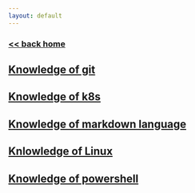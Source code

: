 ```yaml
---
layout: default
---
```

###  [<< back home](../../index.md)
## [Knowledge of git](./git.md)
## [Knowledge of k8s](./k8s_knowledge.md)
## [Knowledge of markdown language](./markdown_knowledge.md)
## [Knlowledge of Linux](./linux.md)
## [Knowledge of powershell](./powershell.md)
